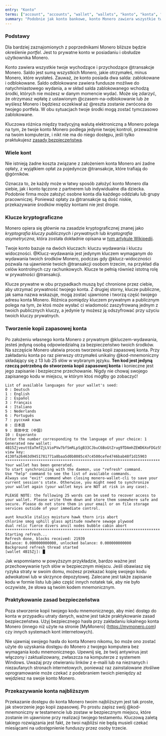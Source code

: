 ```yaml
---
entry: "Konto"
terms: ["account", "accounts", "wallet", "wallets", "konto", "konta", "portfel", "portfela"]
summary: "Podobnie jak konto bankowe, konto Monero zawiera wszystkie twoje płatności wychodzące i przychodzące."
---
```


### Podstawy

Dla bardziej zaznajomionych z poprzednikami Monero bliższe będzie określenie *portfel*. Jest to prywatne konto w posiadaniu i obsłudze użytkownika Monero.

Konto zawiera wszystkie twoje wychodzące i przychodzące @transakcje Monero. Saldo jest sumą wszystkich Monero, jakie otrzymałeś, minus Monero, które wysłałeś. Zauważ, że konto posiada dwa salda: zablokowane i odblokowane. Saldo odblokowane zawiera fundusze możliwe do natychmiastowego wydania, a w skład salda zablokowanego wchodzą środki, których nie możesz w danym momencie wydać. Może się zdarzyć, że otrzymasz wpłatę z ustawionym @czasem-na-odblokowanie lub że wyślesz Monero i będziesz oczekiwał aż @reszta zostanie zwrócona do twojego portfela. W obu sytuacjach twoje środki mogą zostać tymczasowo zablokowane.

Kluczowa różnica między tradycyjną walutą elektroniczną a Monero polega na tym, że twoje konto Monero podlega jedynie twojej kontroli, przeważnie na twoim komputerze, i nikt nie ma do niego dostępu, jeśli tylko praktukujesz [zasady bezpieczeństwa](#prkatykowanie-zasad-bezpieczeństwa).

### Wiele kont

Nie istnieją żadne koszta związane z założeniem konta Monero ani żadne opłaty, z wyjątkiem opłat za pojedyncze @transakcje, które trafiają do @górników.

Oznacza to, że każdy może w łatwy sposób założyć konto Monero dla siebie, jak i konto łączone z partnerem lub indywidualne dla dziecka. Podobnie firma może założyć osobne konta dla każdego oddziału lub grupy pracowniczej. Ponieważ opłaty za @transakcje są dość niskie, przekazywanie środków między kontami nie jest drogie.

### Klucze kryptograficzne

Monero opiera się głównie na zasadzie kryptograficznej znanej jako *kryptografia kluczy publicznych i prywatnych* lub *kryptografia asymetryczna*, która została dokładnie opisana w [tym artykule Wikipedii](https://en.wikipedia.org/wiki/Public-key_cryptography).

Twoje konto bazuje na dwóch kluczach: kluczu wydawania i kluczu widoczności. @Klucz-wydawania jest jedynym kluczem wymaganym do wydawania twoich środków Monero, podczas gdy @klucz-widoczności pozwala na ujawnienie twoich @transakcji osobom trzecim, na przykład dla celów kontrolnych czy rachunkowych. Klucze te pełnią również istotną rolę w prywatności @transakcji.

Klucze prywatne w obu przypadkach muszą być chronione przez ciebie, aby utrzymać prywatność twojego konta. Z drugiej storny, klucze publiczne, jak sama nazwa wskazuje, mogą zostać ujawnione i tworzą część twojego adresu konta Monero. Różnica pomiędzy kluczem prywatnym a publicznym polega na tym, że ktoś może wysłać ci wiadomość zaszyfrowaną jednym z twoich publicznych kluczy, a jedynie ty możesz ją odszyfrować przy użyciu twoich kluczy prywatnych.

### Tworzenie kopii zapasowej konta

Po założeniu własnego konta Monero z prywatnym @kluczem-wydawania, jesteś jedyną osobą odpowiedzialną za bezpieczeństwo twoich środków. Na szczęście Monero ułatwia proces tworzenia kopii zapasowej konta. Przy zakładaniu konta po raz pierwszy otrzymałeś unikalny @kod-mnemoniczny składający się z 13 lub 25 słów w wybranym języku. **Ten kod jest jedyną rzeczą potrzebną do stworzenia kopii zapasowej konta** i konieczne jest jego zapisanie i bezpieczne przechowanie. Nigdy nie chowaj swojego zapisanego kodu w miejscu, w którym ktoś mógłby go zobaczyć!

```
List of available languages for your wallet's seed:
0 : Deutsch
1 : English
2 : Español
3 : Français
4 : Italiano
5 : Nederlands
6 : Português
7 : русский язык
8 : 日本語
9 : 简体中文 (中国)
10 : Esperanto
Enter the number corresponding to the language of your choice: 1
Generated new wallet: 4B15ZjveuttEaTmfZjLVioPVw7bfSmRLpSgB33CJbuC6BoGtZrug9TDAmhZEWD6XoFDGz55bgzisT9Dnv61sbsA6Sa47TYu
view key: 4130fa26463d9451781771a8baa5d0b8085c47c4500cefe4746bab48f1d15903
**********************************************************************
Your wallet has been generated.
To start synchronizing with the daemon, use "refresh" command.
Use "help" command to see the list of available commands.
Always use "exit" command when closing monero-wallet-cli to save your
current session's state. Otherwise, you might need to synchronize
your wallet again (your wallet keys are NOT at risk in any case).

PLEASE NOTE: the following 25 words can be used to recover access to your wallet. Please write them down and store them somewhere safe and secure. Please do not store them in your email or on file storage services outside of your immediate control.

aunt knuckle italics moisture hawk thorn iris abort
chlorine smog uphill glass aptitude nowhere sewage plywood
dual relic fierce divers anvil nodes bubble cabin abort
**********************************************************************
Starting refresh...
Refresh done, blocks received: 21939                            
Balance: 0.000000000000, unlocked balance: 0.000000000000
Background refresh thread started
[wallet 4B15Zj]: █

```

Jak wspomniamo w powyższym przykładzie, bardzo ważne jest przechowywanie tych słów w bezpiecznym miejscu. Jeśli obawiasz się ryzyka straty w swoim domu, możesz przekazać kopię swojego kodu adwokatowi lub w skrzynce depozytowej. Zalecane jest także zapisanie kodu w formie listu lub jako część innych notatek tak, aby nie było oczywiste, że słowa są twoim kodem mnemonicznym.

### Praktykowanie zasad bezpieczeństwa

Poza stworzenie kopii twojego kodu mnemonicznego, aby mieć dostęp do konta w przypadku utraty danych, ważne jest także praktykowanie zasad bezpieczeństwa. Użyj bezpiecznego hasła przy zakładaniu lokalnego konta Monero (innego niż użyte na stronie [MyMonero] (https://mymonero.com) czy innych systemach kont internetowych).

Nie ujawniaj swojego hasła do konta Monero nikomu, bo może ono zostać użyte do uzyskania dostępu do Monero z twojego komputera bez wymagania kodu mnemonicznego. Upewnij się, że twój antywirus jest włączony i zaktualizowany, zwłaszcza na komputerze z systemem Windows. Uważaj przy otwieraniu linków z e-maili lub na nieznanych i niezaufanych stronach internetowych, ponieważ raz zainstalowane złośliwe oprogramowanie może czekać z podebraniem twoich pieniędzy aż wejdziesz na swoje konto Monero.

### Przekazywanie konta najbliższym

Przekazanie dostępu do konta Monero twoim najbliższym jest tak proste, jak stworzenie jego kopii zapasowej. Po prostu zapisz swój @kod-mnemoniczny w testamencie lub zostaw w bezpiecznym miejscu, które zostanie im ujawnione przy realizacji twojego testamentu. Kluczową zaletą takiego rozwiązania jest fakt, że twoi najbliżsi nie będą musieli czekać miesiącami na udostępnienie funduszy przez osoby trzecie.
